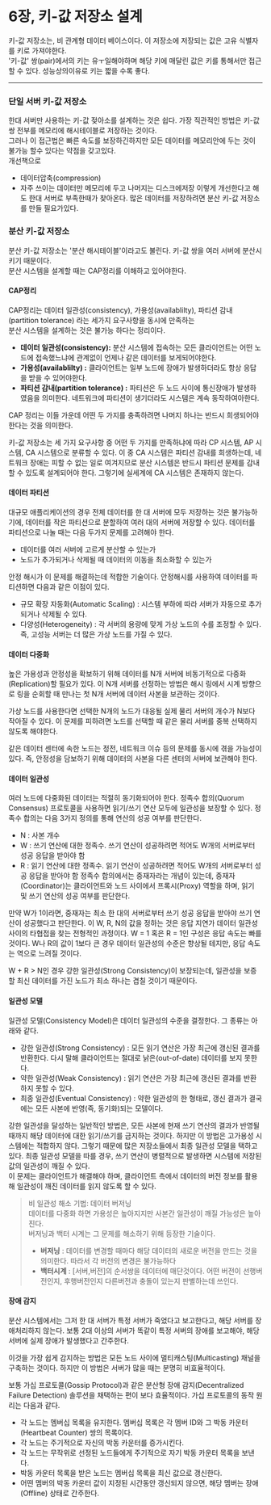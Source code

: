 # 6장, 키-값 저장소 설계
키-값 저장소는, 비 관계형 데이터 베이스이다. 이 저장소에 저장되는 값은 고유 식별자를 키로 가져야한다.   
'키-값' 쌍(pair)에서의 키는 유ㅜ일해야하며 해당 키에 매달린 값은 키를 통해서만 접근할 수 있다. 
성능상의이유로 키는 짧을 수록 좋다. 

---



### 단일 서버 키-값 저장소
한대 서버만 사용하는 키-값 젖아소를 설계하는 것은 쉽다. 가장 직관적인 방법은 키-값 쌍 전부를 메모리에 해시테이블로 저장하는 것이다.  
그러나 이 접근법은 빠른 속도를 보장하긴하지만 모든 데이터를 메모리안에 두는 것이 불가능 할수 있다는 약점을 갖고있다.  
개선책으로
* 데이터압축(compression)
* 자주 쓰이는 데이터만 메모리에 두고 나머지는 디스크에저장
이렇게 개선한다고 해도 한대 서버로 부족한때가 찾아온다. 많은 데이터를 저장하려면 분산 키-값 저장소를 만들 필요가있다.

### 분산 키-값 저장소
분산 키-값 저장소는 '분산 해시테이블'이라고도 불린다. 키-값 쌍을 여러 서버에 분산시키기 때문이다.  
분산 시스템을 설계할 때는 CAP정리를 이해하고 있어야한다.

#### CAP정리
CAP정리는 데이터 일관성(consistency), 가용성(availablilty), 파티션 감내(partition tolerance) 라는 세가지 요구사항을 동시에 만족하는   
분산 시스템을 설계하는 것은 불가능 하다는 정리이다.
* **데이터 일관성(consistency):** 분산 시스템에 접속하는 모든 클라이언트는 어떤 노드에 접속했느냐에 관계없이 언제나 같은 데이터를 보게되어야한다.
* **가용성(availablilty) :** 클라이언트는 일부 노드에 장애가 발생하더라도 항상 응답을 받을 수 있어야한다.
* **파티션 감내(partition tolerance) :** 파티션은 두 노드 사이에 통신장애가 발생하였음을 의미한다. 네트워크에 파티션이 생기더라도 시스템은 계속 동작하여아한다. 

CAP 정리는 이들 가운데 어떤 두 가지를 충족하려면 나머지 하나는 반드시 희생되어야 한다는 것을 의미한다.

키-값 저장소는 세 가지 요구사항 중 어떤 두 가지를 만족하냐에 따라 CP 시스템, AP 시스템, CA 시스템으로 분류할 수 있다. 이 중 CA 시스템은 파티션 감내를 희생하는데, 네트워크 장애는 피할 수 없는 일로 여겨지므로 분산 시스템은 반드시 파티션 문제를 감내할 수 있도록 설계되어야 한다. 그렇기에 실세계에 CA 시스템은 존재하지 않는다.

#### 데이터 파티션
대규모 애플리케이션의 경우 전체 데이터를 한 대 서버에 모두 저장하는 것은 불가능하기에, 데이터를 작은 파티션으로 분할하여 여러 대의 서버에 저장할 수 있다. 데이터를 파티션으로 나눌 때는 다음 두가지 문제를 고려해야 한다.

* 데이터를 여러 서버에 고르게 분산할 수 있는가
* 노드가 추가되거나 삭제될 때 데이터의 이동을 최소화할 수 있는가

안정 해시가 이 문제를 해결하는데 적합한 기술이다. 안정해시를 사용하여 데이터를 파티션하면 다음과 같은 이점이 있다.

* 규모 확장 자동화(Automatic Scaling) : 시스템 부하에 따라 서버가 자동으로 추가되거나 삭제될 수 있다.
* 다양성(Heterogeneity) : 각 서버의 용량에 맞게 가상 노드의 수를 조정할 수 있다. 즉, 고성능 서버는 더 많은 가상 노드를 가질 수 있다.

#### 데이터 다중화
높은 가용성과 안정성을 확보하기 위해 데이터를 N개 서버에 비동기적으로 다중화(Replication)할 필요가 있다. 이 N개 서버를 선정하는 방법은 해시 링에서 시계 방향으로 링을 순회할 때 만나는 첫 N개 서버에 데이터 사본을 보관하는 것이다.

가상 노드를 사용한다면 선택한 N개의 노드가 대응될 실제 물리 서버의 개수가 N보다 작아질 수 있다. 이 문제를 피하려면 노드를 선택할 때 같은 물리 서버를 중복 선택하지 않도록 해야한다.

같은 데이터 센터에 속한 노드는 정전, 네트워크 이슈 등의 문제를 동시에 겪을 가능성이 있다. 즉, 안정성을 담보하기 위해 데이터의 사본을 다른 센터의 서버에 보관해야 한다.


#### 데이터 일관성
여러 노드에 다중화된 데이터는 적절히 동기화되어야 한다. 정족수 합의(Quorum Consensus) 프로토콜을 사용하면 읽기/쓰기 연산 모두에 일관성을 보장할 수 있다. 정족수 합의는 다음 3가지 정의를 통해 연산의 성공 여부를 판단한다.

* N : 사본 개수
* W : 쓰기 연산에 대한 정족수. 쓰기 연산이 성공하려면 적어도 W개의 서버로부터 성공 응답을 받아야 함
* R : 읽기 연산에 대한 정족수. 읽기 연산이 성공하려면 적어도 W개의 서버로부터 성공 응답을 받아야 함
정족수 합의에서는 중재자라는 개념이 있는데, 중재자(Coordinator)는 클라이언트와 노드 사이에서 프록시(Proxy) 역할을 하며, 읽기 및 쓰기 연산의 성공 여부를 판단한다.

만약 W가 1이라면, 중재자는 최소 한 대의 서버로부터 쓰기 성공 응답을 받아야 쓰기 연산이 성공했다고 판단한다. 이 W, R, N의 값을 정하는 것은 응답 지연가 데이터 일관성 사이의 타협접을 찾는 전형적인 과정이다. W = 1 혹은 R = 1인 구성은 응답 속도는 빠를 것이다. W나 R의 값이 1보다 큰 경우 데이터 일관성의 수준은 향상될 테지만, 응답 속도는 역으로 느려질 것이다.

W + R > N인 경우 강한 일관성(Strong Consistency)이 보장되는데, 일관성을 보증할 최신 데이터를 가진 노드가 최소 하나는 겹칠 것이기 때문이다.


#### 일관성 모델
일관성 모델(Consistency Model)은 데이터 일관성의 수준을 결정한다. 그 종류는 아래와 같다.

* 강한 일관성(Strong Consistency) : 모든 읽기 연산은 가장 최근에 갱신된 결과를 반환한다.
다시 말해 클라이언트는 절대로 낡은(out-of-date) 데이터를 보지 못한다.
* 약한 일관성(Weak Consistency) : 읽기 연산은 가장 최근에 갱신된 결과를 반환하지 못할 수 있다.
* 최종 일관성(Eventual Consistency) : 약한 일관성의 한 형태로, 갱신 결과가 결국에는 모든 사본에 반영(즉, 동기화)되는 모델이다.

강한 일관성을 달성하는 일반적인 방법은, 모든 사본에 현재 쓰기 연산의 결과가 반영될 때까지 해당 데이터에 대한 읽기/쓰기를 금지하는 것이다. 
하지만 이 방법은 고가용성 시스템에는 적합하지 않다. 그렇기 때문에 많은 저장소들에서 최종 일관성 모델을 택하고 있다. 
최종 일관성 모델을 따를 경우, 쓰기 연산이 병렬적으로 발생하면 시스템에 저장된 값의 일관성이 깨질 수 있다.  
이 문제는 클라이언트가 해결해야 하며, 클라이언트 측에서 데이터의 버전 정보를 활용해 일관성이 깨진 데이터를 읽지 않도록 할 수 있다.

> 비 일관성 해소 기법: 데이터 버저닝  
> 데이터를 다중화 하면 가용성은 높아지지만 사본간 일관성이 깨질 가능성은 높아진다.   
> 버저닝과 백터 시계는 그 문제를 해소하기 위해 등장한 기술이다.  
> * **버저닝** : 데이터를 변경할 때마다 해당 데이터의 새로운 버전을 만드는 것을 의미한다. 따라서 각 버전의 변경은 불가능하다
> * **백터시계** : [서버,버전]의 순서쌍을 데이터에 매단것이다. 어떤 버전이 선행버전인지, 후행버전인지 다른버전과 충돌이 있는지 판별하는데 쓰인다.
>

#### 장애 감지
분산 시스템에서는 그저 한 대 서버가 특정 서버가 죽었다고 보고한다고, 해당 서버를 장애처리하지 않는다. 보통 2대 이상의 서버가 똑같이 특정 서버의 장애를 보고해야, 해당 서버에 실제 장애가 발생했다고 간주한다.

이것을 가장 쉽게 감지하는 방법은 모든 노드 사이에 멀티캐스팅(Multicasting) 채널을 구축하는 것이다. 하지만 이 방법은 서버가 많을 때는 분명히 비효율적이다.

보통 가십 프로토콜(Gossip Protocol)과 같은 분산형 장애 감지(Decentralized Failure Detection) 솔루션을 채택하는 편이 보다 효율적이다. 가십 프로토콜의 동작 원리는 다음과 같다.

* 각 노드는 멤버십 목록을 유지한다. 멤버십 목록은 각 멤버 ID와 그 박동 카운터(Heartbeat Counter) 쌍의 목록이다.
* 각 노드는 주기적으로 자신의 박동 카운터를 증가시킨다.
* 각 노드는 무작위로 선정된 노드들에게 주기적으로 자기 박동 카운터 목록을 보낸다.
* 박동 카운터 목록을 받은 노드는 멤버십 목록을 최신 값으로 갱신한다.
* 어떤 멤버의 박동 카운터 값이 지정된 시간동안 갱신되지 않으면, 해당 멤버는 장애(Offline) 상태로 간주한다.